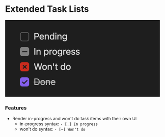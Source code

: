 # Extended Task Lists

![image](./static/screenshot.png)

### Features
- Render in-progress and won't do task items with their own UI
  - in-progress syntax: `- [.] In progress`
  - won't do syntax: `- [~] Won't do`
